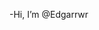 -Hi, I’m @Edgarrwr


<!---
Edgarrwr/Edgarrwr is a ✨ special ✨ repository because its `README.md` (this file) appears on your GitHub profile.
You can click the Preview link to take a look at your changes.
--->
